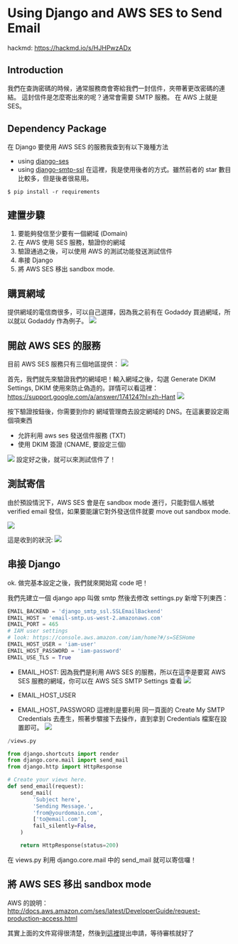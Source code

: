 # Using Django and AWS SES to Send Email

hackmd: https://hackmd.io/s/HJHPwzADx

## Introduction
我們在查詢密碼的時候，通常服務商會寄給我們一封信件，夾帶著更改密碼的連結。
這封信件是怎麼寄出來的呢？通常會需要 SMTP 服務。
在 AWS 上就是 SES。

## Dependency Package
在 Django 要使用 AWS SES 的服務我查到有以下幾種方法
- using [django-ses](https://github.com/django-ses/django-ses)
- using [django-smtp-ssl](https://github.com/bancek/django-smtp-ssl)
在這裡，我是使用後者的方式。雖然前者的 star 數目比較多，但是後者很易用。

```
$ pip install -r requirements
```


## 建置步驟
1. 要能夠發信至少要有一個網域 (Domain)
2. 在 AWS 使用 SES 服務，驗證你的網域
3. 驗證通過之後，可以使用 AWS 的測試功能發送測試信件
4. 串接 Django
5. 將 AWS SES 移出 sandbox mode.


## 購買網域
提供網域的電信商很多，可以自己選擇，因為我之前有在 Godaddy 買過網域，所以就以 Godaddy 作為例子。
![](https://i.imgur.com/I9s54r9.png)

## 開啟 AWS SES 的服務
目前 AWS SES 服務只有三個地區提供：
![](https://i.imgur.com/0fxNofc.png)

首先，我們就先來驗證我們的網域吧！輸入網域之後，勾選 Generate DKIM Settings, DKIM 使用來防止偽造的。詳情可以看這裡：https://support.google.com/a/answer/174124?hl=zh-Hant
![](https://i.imgur.com/3PMmZzt.png)

按下驗證按鈕後，你需要到你的 網域管理商去設定網域的 DNS。在這裏要設定兩個項東西
- 允許利用 aws ses 發送信件服務 (TXT)
- 使用 DKIM 簽證 (CNAME, 要設定三個)


![](https://i.imgur.com/OEiAWAo.png)
設定好之後，就可以來測試信件了！


## 測試寄信
由於預設情況下，AWS SES 會是在 sandbox mode 進行，只能對個人帳號 verified email 發信，如果要能讓它對外發送信件就要 move out sandbox mode.

![](https://i.imgur.com/s9mJG1p.png)

這是收到的狀況:
![](https://i.imgur.com/UXjOd8H.png)

## 串接 Django
ok. 做完基本設定之後，我們就來開始寫 code 吧！

我們先建立一個 django app 叫做 smtp
然後去修改 settings.py 新增下列東西：

```python
EMAIL_BACKEND = 'django_smtp_ssl.SSLEmailBackend'
EMAIL_HOST = 'email-smtp.us-west-2.amazonaws.com'
EMAIL_PORT = 465
# IAM user settings
# look: https://console.aws.amazon.com/iam/home?#/s=SESHome
EMAIL_HOST_USER = 'iam-user'
EMAIL_HOST_PASSWORD = 'iam-password'
EMAIL_USE_TLS = True
```

- EMAIL_HOST: 因為我們是利用 AWS SES 的服務，所以在這李是要寫 AWS SES 服務的網域，你可以在 AWS SES SMTP Settings 查看
![](https://i.imgur.com/MQIgRL0.png)

- EMAIL_HOST_USER
- EMAIL_HOST_PASSWORD
這裡則是要利用 同一頁面的 Create My SMTP Credentials 去產生，照著步驟接下去操作，直到拿到 Credentials 檔案在設置即可。
![](https://i.imgur.com/0R3V7D5.png)

```python
/views.py

from django.shortcuts import render
from django.core.mail import send_mail
from django.http import HttpResponse

# Create your views here.
def send_email(request):
    send_mail(
        'Subject here',
        'Sending Message.',
        'from@yourdomain.com',
        ['to@email.com'],
        fail_silently=False,
    )    

    return HttpResponse(status=200) 
```
在 views.py 利用 django.core.mail 中的 send_mail 就可以寄信囉！

## 將 AWS SES 移出 sandbox mode
AWS 的說明：http://docs.aws.amazon.com/ses/latest/DeveloperGuide/request-production-access.html

其實上面的文件寫得很清楚，然後到[這裡](https://console.aws.amazon.com/support/home?region=us-east-1#/case/create?issueType=service-limit-increase&limitType=service-code-ses)提出申請，等待審核就好了


